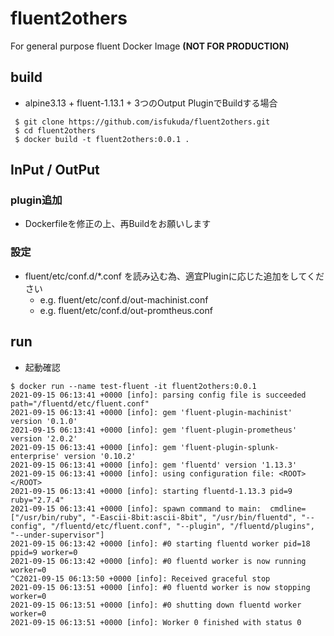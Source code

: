 # fluent2others
For general purpose fluent Docker Image **(NOT FOR PRODUCTION)**
## build
- alpine3.13 + fluent-1.13.1 + 3つのOutput PluginでBuildする場合
```
 $ git clone https://github.com/isfukuda/fluent2others.git
 $ cd fluent2others
 $ docker build -t fluent2others:0.0.1 .
```
## InPut / OutPut
### plugin追加
- Dockerfileを修正の上、再Buildをお願いします
### 設定
- fluent/etc/conf.d/*.conf を読み込む為、適宜Pluginに応じた追加をしてください
  - e.g. fluent/etc/conf.d/out-machinist.conf
  - e.g. fluent/etc/conf.d/out-promtheus.conf 
## run
- 起動確認
```
$ docker run --name test-fluent -it fluent2others:0.0.1
2021-09-15 06:13:41 +0000 [info]: parsing config file is succeeded path="/fluentd/etc/fluent.conf"
2021-09-15 06:13:41 +0000 [info]: gem 'fluent-plugin-machinist' version '0.1.0'
2021-09-15 06:13:41 +0000 [info]: gem 'fluent-plugin-prometheus' version '2.0.2'
2021-09-15 06:13:41 +0000 [info]: gem 'fluent-plugin-splunk-enterprise' version '0.10.2'
2021-09-15 06:13:41 +0000 [info]: gem 'fluentd' version '1.13.3'
2021-09-15 06:13:41 +0000 [info]: using configuration file: <ROOT>
</ROOT>
2021-09-15 06:13:41 +0000 [info]: starting fluentd-1.13.3 pid=9 ruby="2.7.4"
2021-09-15 06:13:41 +0000 [info]: spawn command to main:  cmdline=["/usr/bin/ruby", "-Eascii-8bit:ascii-8bit", "/usr/bin/fluentd", "--config", "/fluentd/etc/fluent.conf", "--plugin", "/fluentd/plugins", "--under-supervisor"]
2021-09-15 06:13:42 +0000 [info]: #0 starting fluentd worker pid=18 ppid=9 worker=0
2021-09-15 06:13:42 +0000 [info]: #0 fluentd worker is now running worker=0
^C2021-09-15 06:13:50 +0000 [info]: Received graceful stop
2021-09-15 06:13:51 +0000 [info]: #0 fluentd worker is now stopping worker=0
2021-09-15 06:13:51 +0000 [info]: #0 shutting down fluentd worker worker=0
2021-09-15 06:13:51 +0000 [info]: Worker 0 finished with status 0
```

